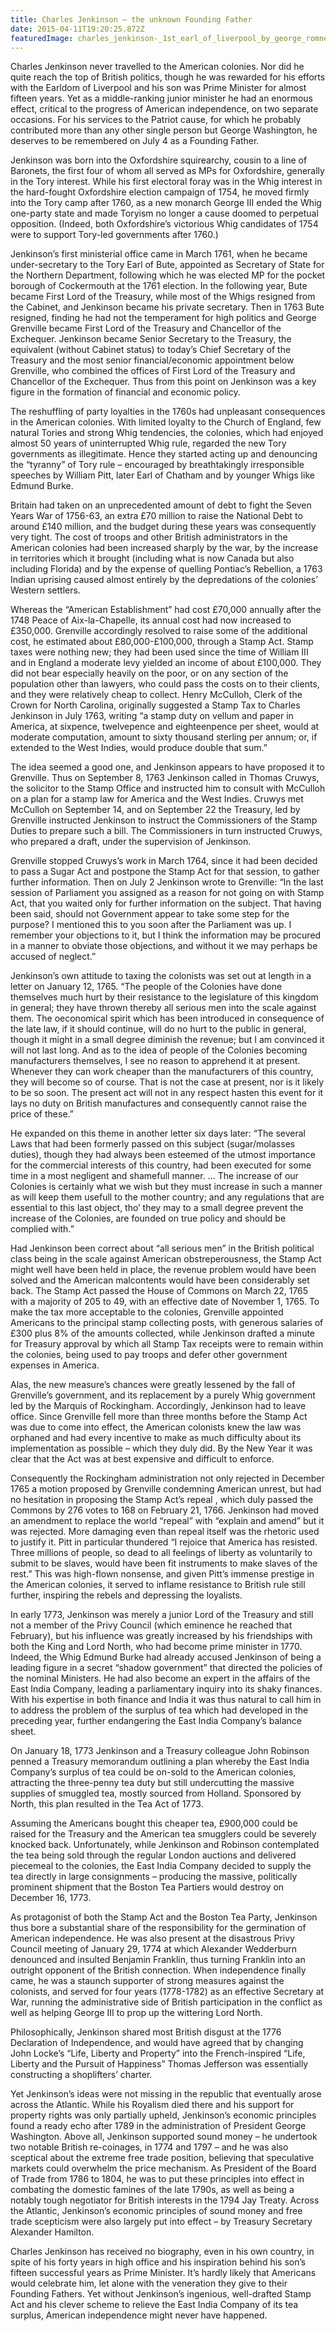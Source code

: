 ```yaml
---
title: Charles Jenkinson – the unknown Founding Father
date: 2015-04-11T19:20:25.872Z
featuredImage: charles_jenkinson-_1st_earl_of_liverpool_by_george_romney.jpg
---
```

Charles Jenkinson never travelled to the American colonies. Nor did he quite reach the top of British politics, though he was rewarded for his efforts with the Earldom of Liverpool and his son was Prime Minister for almost fifteen years. Yet as a middle-ranking junior minister he had an enormous effect, critical to the progress of American independence, on two separate occasions. For his services to the Patriot cause, for which he probably contributed more than any other single person but George Washington, he deserves to be remembered on July 4 as a Founding Father.

Jenkinson was born into the Oxfordshire squirearchy, cousin to a line of Baronets, the first four of whom all served as MPs for Oxfordshire, generally in the Tory interest. While his first electoral foray was in the Whig interest in the hard-fought Oxfordshire election campaign of 1754, he moved firmly into the Tory camp after 1760, as a new monarch George III ended the Whig one-party state and made Toryism no longer a cause doomed to perpetual opposition. (Indeed, both Oxfordshire’s victorious Whig candidates of 1754 were to support Tory-led governments after 1760.)

Jenkinson’s first ministerial office came in March 1761, when he became under-secretary to the Tory Earl of Bute, appointed as Secretary of State for the Northern Department, following which he was elected MP for the pocket borough of Cockermouth at the 1761 election. In the following year, Bute became First Lord of the Treasury, while most of the Whigs resigned from the Cabinet, and Jenkinson became his private secretary. Then in 1763 Bute resigned, finding he had not the temperament for high politics and George Grenville became First Lord of the Treasury and Chancellor of the Exchequer. Jenkinson became Senior Secretary to the Treasury, the equivalent (without Cabinet status) to today’s Chief Secretary of the Treasury and the most senior financial/economic appointment below Grenville, who combined the offices of First Lord of the Treasury and Chancellor of the Exchequer. Thus from this point on Jenkinson was a key figure in the formation of financial and economic policy.

The reshuffling of party loyalties in the 1760s had unpleasant consequences in the American colonies. With limited loyalty to the Church of England, few natural Tories and strong Whig tendencies, the colonies, which had enjoyed almost 50 years of uninterrupted Whig rule, regarded the new Tory governments as illegitimate. Hence they started acting up and denouncing the “tyranny” of Tory rule – encouraged by breathtakingly irresponsible speeches by William Pitt, later Earl of Chatham and by younger Whigs like Edmund Burke.

Britain had taken on an unprecedented amount of debt to fight the Seven Years War of 1756-63, an extra £70 million to raise the National Debt to around £140 million, and the budget during these years was consequently very tight. The cost of troops and other British administrators in the American colonies had been increased sharply by the war, by the increase in territories which it brought (including what is now Canada but also including Florida) and by the expense of quelling Pontiac’s Rebellion, a 1763 Indian uprising caused almost entirely by the depredations of the colonies’ Western settlers.

Whereas the “American Establishment” had cost £70,000 annually after the 1748 Peace of Aix-la-Chapelle, its annual cost had now increased to £350,000. Grenville accordingly resolved to raise some of the additional cost, he estimated about £80,000-£100,000, through a Stamp Act. Stamp taxes were nothing new; they had been used since the time of William III and in England a moderate levy yielded an income of about £100,000. They did not bear especially heavily on the poor, or on any section of the population other than lawyers, who could pass the costs on to their clients, and they were relatively cheap to collect. Henry McCulloh, Clerk of the Crown for North Carolina, originally suggested a Stamp Tax to Charles Jenkinson in July 1763, writing “a stamp duty on vellum and paper in America, at sixpence, twelvepence and eighteenpence per sheet, would at moderate computation, amount to sixty thousand sterling per annum; or, if extended to the West Indies, would produce double that sum.”

The idea seemed a good one, and Jenkinson appears to have proposed it to Grenville. Thus on September 8, 1763 Jenkinson called in Thomas Cruwys, the solicitor to the Stamp Office and instructed him to consult with McCulloh on a plan for a stamp law for America and the West Indies. Cruwys met McCulloh on September 14, and on September 22 the Treasury, led by Grenville instructed Jenkinson to instruct the Commissioners of the Stamp Duties to prepare such a bill. The Commissioners in turn instructed Cruwys, who prepared a draft, under the supervision of Jenkinson.

Grenville stopped Cruwys’s work in March 1764, since it had been decided to pass a Sugar Act and postpone the Stamp Act for that session, to gather further information. Then on July 2 Jenkinson wrote to Grenville: “In the last session of Parliament you assigned as a reason for not going on with Stamp Act, that you waited only for further information on the subject. That having been said, should not Government appear to take some step for the purpose? I mentioned this to you soon after the Parliament was up. I remember your objections to it, but I think the information may be procured in a manner to obviate those objections, and without it we may perhaps be accused of neglect.”

Jenkinson’s own attitude to taxing the colonists was set out at length in a letter on January 12, 1765. “The people of the Colonies have done themselves much hurt by their resistance to the legislature of this kingdom in general; they have thrown thereby all serious men into the scale against them. The oeconomical spirit which has been introduced in consequence of the late law, if it should continue, will do no hurt to the public in general, though it might in a small degree diminish the revenue; but I am convinced it will not last long. And as to the idea of people of the Colonies becoming manufacturers themselves, I see no reason to apprehend it at present. Whenever they can work cheaper than the manufacturers of this country, they will become so of course. That is not the case at present, nor is it likely to be so soon. The present act will not in any respect hasten this event for it lays no duty on British manufactures and consequently cannot raise the price of these.”

He expanded on this theme in another letter six days later: “The several Laws that had been formerly passed on this subject (sugar/molasses duties), though they had always been esteemed of the utmost importance for the commercial interests of this country, had been executed for some time in a most negligent and shamefull manner. … The increase of our Colonies is certainly what we wish but they must increase in such a manner as will keep them usefull to the mother country; and any regulations that are essential to this last object, tho’ they may to a small degree prevent the increase of the Colonies, are founded on true policy and should be complied with.”

Had Jenkinson been correct about “all serious men” in the British political class being in the scale against American obstreperousness, the Stamp Act might well have been held in place, the revenue problem would have been solved and the American malcontents would have been considerably set back. The Stamp Act passed the House of Commons on March 22, 1765 with a majority of 205 to 49, with an effective date of November 1, 1765. To make the tax more acceptable to the colonies, Grenville appointed Americans to the principal stamp collecting posts, with generous salaries of £300 plus 8% of the amounts collected, while Jenkinson drafted a minute for Treasury approval by which all Stamp Tax receipts were to remain within the colonies, being used to pay troops and defer other government expenses in America.

Alas, the new measure’s chances were greatly lessened by the fall of Grenville’s government, and its replacement by a purely Whig government led by the Marquis of Rockingham.
Accordingly, Jenkinson had to leave office. Since Grenville fell more than three months before the Stamp Act was due to come into effect, the American colonists knew the law was orphaned and had every incentive to make as much difficulty about its implementation as possible – which they duly did. By the New Year it was clear that the Act was at best expensive and difficult to enforce.

Consequently the Rockingham administration not only rejected in December 1765 a motion proposed by Grenville condemning American unrest, but had no hesitation in proposing the Stamp Act’s repeal , which duly passed the Commons by 276 votes to 168 on February 21, 1766. Jenkinson had moved an amendment to replace the world “repeal” with “explain and amend” but it was rejected. More damaging even than repeal itself was the rhetoric used to justify it. Pitt in particular thundered “I rejoice that America has resisted. Three millions of people, so dead to all feelings of liberty as voluntarily to submit to be slaves, would have been fit instruments to make slaves of the rest.” This was high-flown nonsense, and given Pitt’s immense prestige in the American colonies, it served to inflame resistance to British rule still further, inspiring the rebels and depressing the loyalists.

In early 1773, Jenkinson was merely a junior Lord of the Treasury and still not a member of the Privy Council (which eminence he reached that February), but his influence was greatly increased by his friendships with both the King and Lord North, who had become prime minister in 1770. Indeed, the Whig Edmund Burke had already accused Jenkinson of being a leading figure in a secret “shadow government” that directed the policies of the nominal Ministers. He had also become an expert in the affairs of the East India Company, leading a parliamentary inquiry into its shaky finances. With his expertise in both finance and India it was thus natural to call him in to address the problem of the surplus of tea which had developed in the preceding year, further endangering the East India Company’s balance sheet.

On January 18, 1773 Jenkinson and a Treasury colleague John Robinson penned a Treasury memorandum outlining a plan whereby the East India Company’s surplus of tea could be on-sold to the American colonies, attracting the three-penny tea duty but still undercutting the massive supplies of smuggled tea, mostly sourced from Holland. Sponsored by North, this plan resulted in the Tea Act of 1773.

Assuming the Americans bought this cheaper tea, £900,000 could be raised for the Treasury and the American tea smugglers could be severely knocked back. Unfortunately, while Jenkinson and Robinson contemplated the tea being sold through the regular London auctions and delivered piecemeal to the colonies, the East India Company decided to supply the tea directly in large consignments – producing the massive, politically prominent shipment that the Boston Tea Partiers would destroy on December 16, 1773.

As protagonist of both the Stamp Act and the Boston Tea Party, Jenkinson thus bore a substantial share of the responsibility for the germination of American independence. He was also present at the disastrous Privy Council meeting of January 29, 1774 at which Alexander Wedderburn denounced and insulted Benjamin Franklin, thus turning Franklin into an outright opponent of the British connection. When independence finally came, he was a staunch supporter of strong measures against the colonists, and served for four years (1778-1782) as an effective Secretary at War, running the administrative side of British participation in the conflict as well as helping George III to prop up the wittering Lord North.

Philosophically, Jenkinson shared most British disgust at the 1776 Declaration of Independence, and would have agreed that by changing John Locke’s “Life, Liberty and Property” into the French-inspired “Life, Liberty and the Pursuit of Happiness” Thomas Jefferson was essentially constructing a shoplifters’ charter.

Yet Jenkinson’s ideas were not missing in the republic that eventually arose across the Atlantic. While his Royalism died there and his support for property rights was only partially upheld, Jenkinson’s economic principles found a ready echo after 1789 in the administration of President George Washington. Above all, Jenkinson supported sound money – he undertook two notable British re-coinages, in 1774 and 1797 – and he was also sceptical about the extreme free trade position, believing that speculative markets could overwhelm the price mechanism. As President of the Board of Trade from 1786 to 1804, he was to put these principles into effect in combating the domestic famines of the late 1790s, as well as being a notably tough negotiator for British interests in the 1794 Jay Treaty. Across the Atlantic, Jenkinson’s economic principles of sound money and free trade scepticism were also largely put into effect – by Treasury Secretary Alexander Hamilton.

Charles Jenkinson has received no biography, even in his own country, in spite of his forty years in high office and his inspiration behind his son’s fifteen successful years as Prime Minister. It’s hardly likely that Americans would celebrate him, let alone with the veneration they give to their Founding Fathers. Yet without Jenkinson’s ingenious, well-drafted Stamp Act and his clever scheme to relieve the East India Company of its tea surplus, American independence might never have happened.